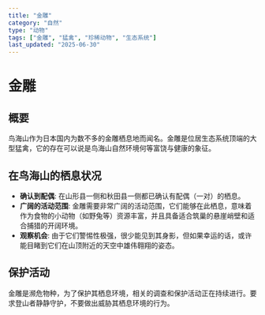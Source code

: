 ```yaml
---
title: "金雕"
category: "自然"
type: "动物"
tags: ["金雕", "猛禽", "珍稀动物", "生态系统"]
last_updated: "2025-06-30"
---
```


# 金雕

## 概要
鸟海山作为日本国内为数不多的金雕栖息地而闻名。金雕是位居生态系统顶端的大型猛禽，它的存在可以说是鸟海山自然环境何等富饶与健康的象征。

## 在鸟海山的栖息状况
- **确认到配偶**: 在山形县一侧和秋田县一侧都已确认有配偶（一对）的栖息。
- **广阔的活动范围**: 金雕需要非常广阔的活动范围，它们能够在此栖息，意味着作为食物的小动物（如野兔等）资源丰富，并且具备适合筑巢的悬崖峭壁和适合捕猎的开阔环境。
- **观察机会**: 由于它们警惕性极强，很少能见到其身影，但如果幸运的话，或许能目睹到它们在山顶附近的天空中雄伟翱翔的姿态。

## 保护活动
金雕是濒危物种，为了保护其栖息环境，相关的调查和保护活动正在持续进行。要求登山者静静守护，不要做出威胁其栖息环境的行为。